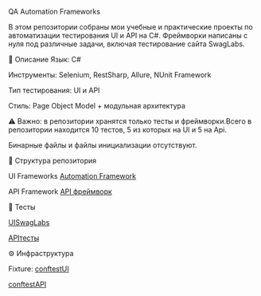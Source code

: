 QA Automation Frameworks


В этом репозитории собраны мои учебные и практические проекты по автоматизации тестирования UI и API на C#.
Фреймворки написаны с нуля под различные задачи, включая тестирование сайта SwagLabs.

📌 Описание
Язык: C#

Инструменты: Selenium, RestSharp, Allure, NUnit Framework

Тип тестирования: UI и API

Стиль: Page Object Model + модульная архитектура


⚠ Важно: в репозитории хранятся только тесты и фреймворки.Всего в репозитории находится 10 тестов, 5 из которых на UI и 5 на Api.

Бинарные файлы и файлы инициализации отсутствуют.

📂 Структура репозитория


UI Frameworks
[Automation Framework]([https://github.com/twelviieeeeeeee/test-python/blob/main/ya_page.py](https://github.com/twelviieeeeeeee/c-test/blob/main/genius_framework.cs))

API Framework
[API фреймворк]([https://github.com/twelviieeeeeeee/test-python/blob/main/biba_framework.py](https://github.com/twelviieeeeeeee/c-test/blob/main/ApitiTest1.cs))

🧪 Тесты


[UISwagLabs]([https://github.com/twelviieeeeeeee/test-python/blob/main/test_automation_exercise.py](https://github.com/twelviieeeeeeee/c-test/blob/main/UnitTest1.cs))

[APIтесты]([https://github.com/twelviieeeeeeee/test-python/blob/main/api_requests_test.py](https://github.com/twelviieeeeeeee/c-test/blob/main/ApiTests.cs))

⚙ Инфраструктура

Fixture: [conftestUI](https://github.com/twelviieeeeeeee/c-test/blob/main/BaseTest.cs)

[conftestAPI](https://github.com/twelviieeeeeeee/c-test/blob/main/ApiTestFixture.cs)
